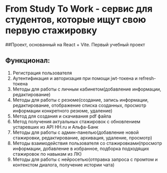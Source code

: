 # From Study To Work - сервис для студентов, которые ищут свою первую стажировку

##Проект, основанный на React + Vite. Первый учебный проект

## Функционал:
1. Регистрация пользователя
2. Аутентификация и авторизация при помощи jwt-токена и refresh-токена
3. Методы для работы с личным кабинетом(добавление информации, редактирование)
4. Методы для работы с резюме(создание, запись информации, редактирование, отображение списка созданных, просмотр информации конкретного резюме, удаление)
5. Метод для создания и скачивания pdf файла
6. Метод получения актуальных стажировок с обновлением устаревших из API HH.ru и Альфа-Банк 
7. Методы для работы с админ-панелью(добавление новой стажировки, редактирование, архивация, удаление, просмотр)
8. Методы взаимодействия пользователя со стажировками(просмотр информации, добавление в избранное, подборка подходящих стажировок по навыкам из ЛК)
9. Методы для работы с нейросетью(отправка запроса с промтом и контекстом диалога, получение истории чата)
